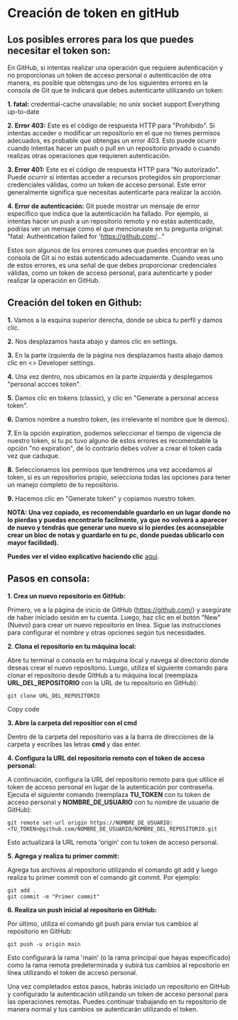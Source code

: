 # Creación de token en gitHub

## Los posibles errores para los que puedes necesitar el token son:

En GitHub, si intentas realizar una operación que requiere autenticación y no proporcionas un token de acceso personal o autenticación de otra manera, es posible que obtengas uno de los siguientes errores en la consola de Git que te indicará que debes autenticarte utilizando un token:

**1. fatal:** credential-cache unavailable; no unix socket support Everything up-to-date

**2. Error 403:** Este es el código de respuesta HTTP para "Prohibido". Si intentas acceder o modificar un repositorio en el que no tienes permisos adecuados, es probable que obtengas un error 403. Esto puede ocurrir cuando intentas hacer un push o pull en un repositorio privado o cuando realizas otras operaciones que requieren autenticación.

**3. Error 401:** Este es el código de respuesta HTTP para "No autorizado". Puede ocurrir si intentas acceder a recursos protegidos sin proporcionar credenciales válidas, como un token de acceso personal. Este error generalmente significa que necesitas autenticarte para realizar la acción.

**4. Error de autenticación:** Git puede mostrar un mensaje de error específico que indica que la autenticación ha fallado. Por ejemplo, si intentas hacer un push a un repositorio remoto y no estás autenticado, podrías ver un mensaje como el que mencionaste en tu pregunta original: "fatal: Authentication failed for 'https://github.com/..."

Estos son algunos de los errores comunes que puedes encontrar en la consola de Git si no estás autenticado adecuadamente. Cuando veas uno de estos errores, es una señal de que debes proporcionar credenciales válidas, como un token de acceso personal, para autenticarte y poder realizar la operación en GitHub.

## Creación del token en Github:

**1.** Vamos a la esquina superior derecha, donde se ubica tu perfil y damos clíc.

**2.** Nos desplazamos hasta abajo y damos clic en settings.

**3.** En la parte izquierda de la página nos desplazamos hasta abajo  damos clic en <> Developer settings.

**4.** Una vez dentro, nos ubicamos en la parte izquierda y desplegamos "personal accces token".

**5.** Damos clic en tokens (classic), y clic en "Generate a personal access token".

**6.** Damos nombre a nuestro token, (es irrelevante el nombre que le demos).

**7.** En la opción expiration, podemos seleccionar el tiempo de vigencia de nuestro token, si tu pc tuvo alguno de estos errores es recomendable la opción "no expiration", de lo contrario debes volver a crear el token cada vez que caduque.

**8.** Seleccionamos los permisos que tendremos una vez accedamos al token, si es un repositorios propio, selecciona todas las opciones para tener un manejo completo de tu repositorio.

**9.** Hacemos clic en "Generate token" y copiamos nuestro token.

**NOTA: Una vez copiado, es recomendable guardarlo en un lugar donde no lo pierdas y puedas encontrarlo facilmente, ya que no volverá a aparecer de nuevo y tendrás que generar uno nuevo si lo pierdes (es aconsejable crear un bloc de notas y guardarlo en tu pc, donde puedas ublicarlo con mayor facilidad).**

**Puedes ver el video explicativo haciendo clic** [aquí](https://firebasestorage.googleapis.com/v0/b/fotogit-b823c.appspot.com/o/GitHub%20-%20Google%20Chrome%202023-09-14%2017-21-21%20(online-video-cutter.com).mp4?alt=media&token=034b2ab8-2224-4b30-85bc-133d45ce3c39).

## Pasos en consola:

**1. Crea un nuevo repositorio en GitHub:**

Primero, ve a la página de inicio de GitHub (https://github.com/) y asegúrate de haber iniciado sesión en tu cuenta. Luego, haz clic en el botón "New" (Nuevo) para crear un nuevo repositorio en línea. Sigue las instrucciones para configurar el nombre y otras opciones según tus necesidades.

**2. Clona el repositorio en tu máquina local:**

Abre tu terminal o consola en tu máquina local y navega al directorio donde deseas crear el nuevo repositorio. Luego, utiliza el siguiente comando para clonar el repositorio desde GitHub a tu máquina local (reemplaza **URL_DEL_REPOSITORIO** con la URL de tu repositorio en GitHub):

```git
git clone URL_DEL_REPOSITORIO
```
Copy code

**3. Abre la carpeta del repositior con el cmd**

Dentro de la carpeta del repositorio vas a la barra de direcciones de la carpeta y escribes las letras **cmd** y das enter.

**4. Configura la URL del repositorio remoto con el token de acceso personal:**

A continuación, configura la URL del repositorio remoto para que utilice el token de acceso personal en lugar de la autenticación por contraseña. Ejecuta el siguiente comando (reemplaza **TU_TOKEN** con tu token de acceso personal y **NOMBRE_DE_USUARIO** con tu nombre de usuario de GitHub):

```git 
git remote set-url origin https://NOMBRE_DE_USUARIO:<TU_TOKEN>@github.com/NOMBRE_DE_USUARIO/NOMBRE_DEL_REPOSITORIO.git
```
Esto actualizará la URL remota 'origin' con tu token de acceso personal.

**5. Agrega y realiza tu primer commit:**

Agrega tus archivos al repositorio utilizando el comando git add y luego realiza tu primer commit con el comando git commit. Por ejemplo:

```git
git add .
git commit -m "Primer commit"
```
**6. Realiza un push inicial al repositorio en GitHub:**

Por último, utiliza el comando git push para enviar tus cambios al repositorio en GitHub:

```git
git push -u origin main
```

Esto configurará la rama 'main' (o la rama principal que hayas especificado) como la rama remota predeterminada y subirá tus cambios al repositorio en línea utilizando el token de acceso personal.

Una vez completados estos pasos, habrás iniciado un repositorio en GitHub y configurado la autenticación utilizando un token de acceso personal para las operaciones remotas. Puedes continuar trabajando en tu repositorio de manera normal y tus cambios se autenticarán utilizando el token.














